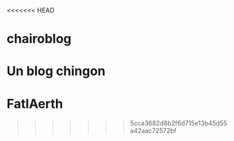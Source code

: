 <<<<<<< HEAD
# chairoblog
Un blog chingon
=======
# FatlAerth
>>>>>>> 5cca3682d8b2f6d715e13b45d55a42aac72572bf
